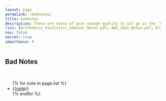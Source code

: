 ```yaml
---
layout: page
permalink: /badnotes/
title: badnotes
description: These are notes of poor enough quality to not go in the `notes' page, but which I nevertheless may share with some people.
list: [Arithmetic_Statistics_Seminar_Notes.pdf, AWS_2022_Notes.pdf, Etale_Topology_Talk.pdf, Galois_Reps_Talk.pdf, Hurwitz_Counting_Talk.pdf, New_Gap_Talk.pdf, PCMI_2021_Notes.pdf, Quals_Notes.pdf, Rational_Points_on_Higher_Dimensional_Varieties_Seminar_Notes.pdf, Rational_Points_Seminar_Notes.pdf, Reparameterizations_Talk.pdf, RTG_Workshop_Notes.pdf, STAGE_Fall_2021_Notes.pdf, Descent_Obstruction_Talk.pdf, CM_Talk.pdf, STAGE_Spring__23_Notes.pdf, Simons_Meeting_2023_Notes.pdf, MSRI_Dio_Intro_Notes.pdf, MSRI_Degen_Alg_Pts_Note.pdf, AWS__23_Notes.pdf,Modular_Curves_Talk.pdf,Uniform_Mordell_Overview_Talk.pdf, AWS__24_Notes.pdf, IWORP_Notes.pdf]
nav: false
secret: true
importance: 9
---
```


<div class="publications">

<h2 class="year">Bad Notes</h2>
<br>
<ul>
    {% for note in page.list %}
        <li>
            <a href="{{ '/assets/pdf/bad' | relative_url}}/{{note}}">{{note}}</a>
        </li>
    {% endfor %}
</ul>

</div>
